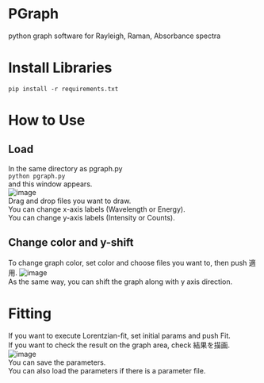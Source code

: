 # PGraph
python graph software for Rayleigh, Raman, Absorbance spectra

# Install Libraries
`pip install -r requirements.txt`  

# How to Use
## Load
In the same directory as pgraph.py  
`python pgraph.py`  
and this window appears.  
![image](https://user-images.githubusercontent.com/92524649/172366440-e29d69ff-916e-44b8-8e41-3e5f6e87b84f.png)  
Drag and drop files you want to draw.  
You can change x-axis labels (Wavelength or Energy).  
You can change y-axis labels (Intensity or Counts).  
## Change color and y-shift
To change graph color, set color and choose files you want to, then push 適用.
![image](https://user-images.githubusercontent.com/92524649/172367438-d237748a-ebfe-465a-97c6-d533da84cde1.png)  
As the same way, you can shift the graph along with y axis direction.
# Fitting
If you want to execute Lorentzian-fit, set initial params and push Fit.  
If you want to check the result on the graph area, check 結果を描画.
![image](https://user-images.githubusercontent.com/92524649/172368186-b4edbcf6-a392-4277-b7f2-1b3c3af3fcee.png)  
You can save the parameters.  
You can also load the parameters if there is a parameter file.

